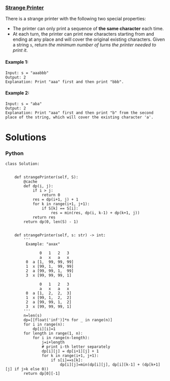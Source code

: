 ### [Strange Printer](https://leetcode.com/problems/strange-printer/) <br>

There is a strange printer with the following two special properties:

 - The printer can only print a sequence of **the same character** each time.
 - At each turn, the printer can print new characters starting from and ending at any place and will cover the original existing characters.
Given a string `s`, return *the minimum number of turns the printer needed to print it*.



#### Example 1:

```
Input: s = "aaabbb"
Output: 2
Explanation: Print "aaa" first and then print "bbb".

```

#### Example 2:

```
Input: s = "aba"
Output: 2
Explanation: Print "aaa" first and then print "b" from the second place of the string, which will cover the existing character 'a'.

```


# Solutions

### Python
```
class Solution:


    def strangePrinter(self, S):
        @cache
        def dp(i, j):
            if i > j: 
                return 0
            res = dp(i+1, j) + 1
            for k in range(i+1, j+1):
                if S[k] == S[i]:
                    res = min(res, dp(i, k-1) + dp(k+1, j))
            return res
        return dp(0, len(S) - 1)    

    
    def strangePrinter(self, s: str) -> int:
        '''
         Example: "axax"

               0   1   2   3      
               a   x   a   x
         0  a [1,  99, 99, 99]
         1  x [99, 1,  99, 99]
         2  a [99, 99, 1,  99]
         3  x [99, 99, 99, 1]

               0   1   2   3      
               a   x   a   x
         0  a [1,  2,  2,  3]
         1  x [99, 1,  2,  2]
         2  a [99, 99, 1,  2]
         3  x [99, 99, 99, 1]
        '''
        n=len(s)
        dp=[[float('inf')]*n for _ in range(n)]        
        for i in range(n):
            dp[i][i]=1            
        for length in range(1, n):
            for i in range(n-length):
                j=i+length                
                # print i-th letter separately
                dp[i][j] = dp[i+1][j] + 1
                for k in range(i+1, j+1):
                    if s[i]==s[k]:
                        dp[i][j]=min(dp[i][j], dp[i][k-1] + (dp[k+1][j] if j>k else 0))
        return dp[0][-1]

```

